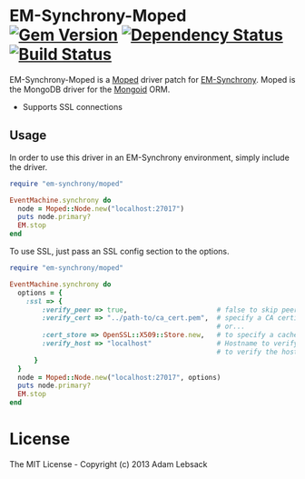 EM-Synchrony-Moped [![Gem Version](https://badge.fury.io/rb/em-synchrony-moped.png)](http://badge.fury.io/rb/em-synchrony-moped) [![Dependency Status](https://gemnasium.com/alebsack/em-synchrony-moped.png)](https://gemnasium.com/alebsack/em-synchrony-moped) [![Build Status](https://travis-ci.org/alebsack/em-synchrony-moped.png?branch=master)](https://travis-ci.org/alebsack/em-synchrony-moped)
=====

EM-Synchrony-Moped is a [Moped](https://github.com/mongoid/mongoid) driver patch for [EM-Synchrony](http://github.com/igrigorik/em-synchrony).  Moped is the MongoDB driver for the [Mongoid](http://github.com/mongoid/mongoid) ORM.

 * Supports SSL connections

## Usage

In order to use this driver in an EM-Synchrony environment, simply include the driver.

```ruby
require "em-synchrony/moped"

EventMachine.synchrony do
  node = Moped::Node.new("localhost:27017")
  puts node.primary?
  EM.stop
end

```

To use SSL, just pass an SSL config section to the options.
 
```ruby
require "em-synchrony/moped"

EventMachine.synchrony do
  options = {
    :ssl => {
        :verify_peer => true,                      # false to skip peer verification
        :verify_cert => "../path-to/ca_cert.pem",  # specify a CA certificate to verify against
                                                   # or...
        :cert_store => OpenSSL::X509::Store.new,   # to specify a cached cert store.
        :verify_host => "localhost"                # Hostname to verify against, if you wish
                                                   # to verify the hostname in the certificate.
      }
  }
  node = Moped::Node.new("localhost:27017", options)
  puts node.primary?
  EM.stop
end

```


# License

The MIT License - Copyright (c) 2013 Adam Lebsack